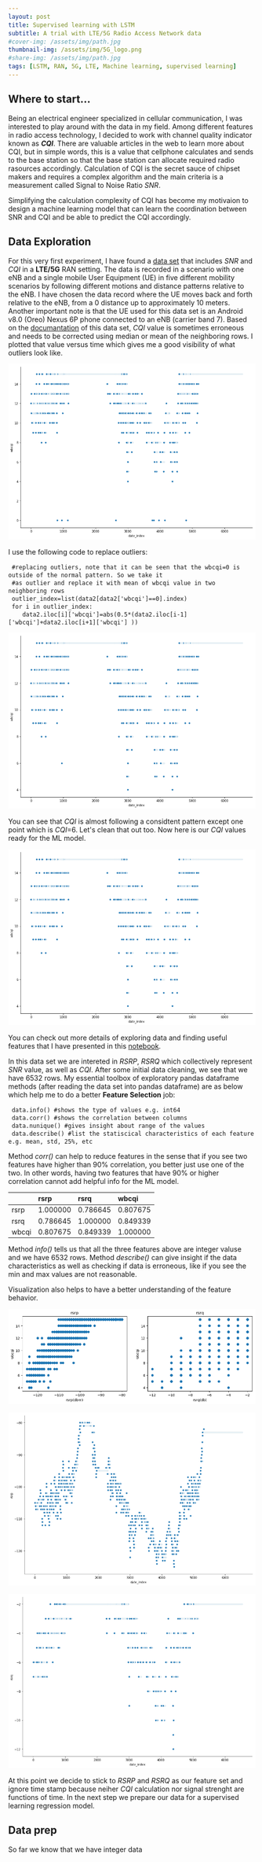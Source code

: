 ```yaml
---
layout: post
title: Supervised learning with LSTM
subtitle: A trial with LTE/5G Radio Access Network data
#cover-img: /assets/img/path.jpg
thumbnail-img: /assets/img/5G_logo.png
#share-img: /assets/img/path.jpg
tags: [LSTM, RAN, 5G, LTE, Machine learning, supervised learning]
---
```


## Where to start...
Being an electrical engineer specialized in cellular communication, I was interested to play around with the data in my field. Among different features in radio access technology, I decided to work with channel quality indicator known as **_CQI_**.
There are valuable articles in the web to learn more about CQI, but in simple words, this is a value that cellphone calculates and sends to the base station so that the base station can allocate required radio rasources accordingly. Calculation of CQI is the secret sauce of chipset makers and requires a complex algorithm and the main criteria is a measurement called Signal  to Noise Ratio _SNR_.

Simplifying the calculation complexity of CQI has become my motivaion to design a machine learning model that can learn the coordination between SNR and CQI and be able to predict the CQI accordingly.

## Data Exploration

For this very first experiment, I have found a [data set](https://crawdad.org/eurecom/elasticmon5G2019/20190828/index.html) that includes _SNR_ and _CQI_ in a **LTE/5G** RAN setting. The data is recorded in a scenario with one eNB and a single mobile User Equipment (UE) in five different mobility scenarios by following different motions and distance patterns relative to the eNB. I have chosen the data record where the UE  moves  back and forth  relative to  the  eNB, from  a  0 distance up to approximately 10 meters. Another important note is that the UE used for this data set is an Android v8.0 (Oreo) Nexus 6P phone connected to an eNB (carrier band 7). Based on the [documantation](https://www.researchgate.net/publication/337103962_Dataset_of_4G_and_5G_RAN_monitoring_data_collected_using_ElasticMon_5G_monitoring_framework_over_FlexRan) of this data set, _CQI_ value is sometimes erroneous and needs to be corrected using median or mean of the neighboring rows. I plotted that value versus time which gives me a good visibility of what outliers look like.

![_CQI_ outliers](/assets/img/CQI_outliers.png "CQI versus time stamp")

I use the following code to replace outliers:

~~~
 #replacing outliers, note that it can be seen that the wbcqi=0 is outside of the normal pattern. So we take it 
 #as outlier and replace it with mean of wbcqi value in two neighboring rows
 outlier_index=list(data2[data2['wbcqi']==0].index)
 for i in outlier_index:
    data2.iloc[i]['wbcqi']=abs(0.5*(data2.iloc[i-1]['wbcqi']+data2.iloc[i+1]['wbcqi'] ))
~~~

![_CQI_ outliers1](/assets/img/wbcqi_ouliers1.png "CQI versus time stamp after first round")

You can see that _CQI_ is almost following a considtent pattern except one point which is _CQI_=6. Let's clean that out too. Now here is our _CQI_ values ready for the ML model.

![_CQI_ outliers2](/assets/img/wbcqi_ouliers2.png "CQI versus time stamp after second round")


You can check out more details of exploring data and finding useful features that I have presented in this [notebook](https://github.com/saralakani/ML_RAN/blob/master/4gV5gRAN.data_exp.ipynb).

In this data set we are intereted in _RSRP_, _RSRQ_ which collectively represent _SNR_ value, as well as _CQI_. After some initial data cleaning, we see that we have 6532 rows. My essential toolbox of exploratory pandas dataframe methods (after reading the data set into pandas dataframe) are as below which help me to do a better **Feature Selection** job:
~~~
 data.info() #shows the type of values e.g. int64
 data.corr() #shows the correlation between columns
 data.nunique() #gives insight about range of the values
 data.describe() #list the statiscical characteristics of each feature e.g. mean, std, 25%, etc
~~~ 
Method _corr()_ can help to reduce features in the sense that if you see two features have higher than 90% correlation, you better just use one of the two. In other words, having two features that have 90% or higher correlation cannot add helpful info for the ML model.

|  | rsrp	| rsrq	| wbcqi |
|:--- |:--- | :--- | :--- |
| rsrp  | 1.000000 | 0.786645 | 0.807675
| rsrq | 0.786645 | 1.000000 | 0.849339
| wbcqi | 0.807675 | 0.849339 | 1.000000

Method _info()_ tells us that all the three features above are integer valuse and we have 6532 rows. Method _describe()_ can give insight if the data characteristics as well as checking if data is erroneous, like if you see the min and max values are not reasonable.

Visualization also helps to have a better understanding of the feature behavior. 

![_RSRP_ and _RSRQ_ versus CQI](/assets/img/output_11_1.png "_RSRP__ and _RSRQ_ _versus CQI")

![_RSRP_ vs _time stamp_](/assets/img/output_9_0.png "_RSRP_ vs _time stamp_")

![_RSRQ_ vs _time stamp_](/assets/img/rsrqVScqi.png "_RSRQ_ vs _time stamp_")

At this point we decide to stick to _RSRP_ and _RSRQ_ as our feature set and ignore time stamp because neiher _CQI_ calculation nor signal strenght are functions of time. In the next step we prepare our data for a supervised learning regression model.

## Data prep  
So far we know that we have integer data


